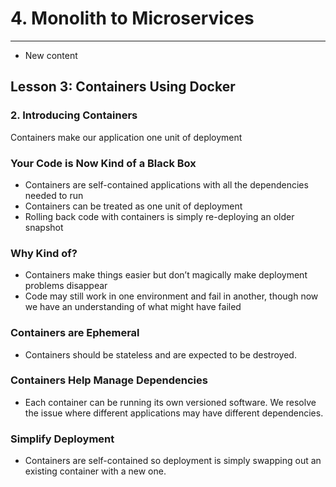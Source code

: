 # 4. Monolith to Microservices 
___
* New content 

## Lesson 3: Containers Using Docker

### 2. Introducing Containers

Containers make our application one unit of deployment

### Your Code is Now Kind of a Black Box
* Containers are self-contained applications with all the dependencies needed to run
* Containers can be treated as one unit of deployment
* Rolling back code with containers is simply re-deploying an older snapshot

### Why Kind of?
* Containers make things easier but don’t magically make deployment problems disappear
* Code may still work in one environment and fail in another, though now we have an understanding of what might have failed

### Containers are Ephemeral
* Containers should be stateless and are expected to be destroyed.

### Containers Help Manage Dependencies
* Each container can be running its own versioned software. We resolve the issue where different applications may have different dependencies.

### Simplify Deployment
* Containers are self-contained so deployment is simply swapping out an existing container with a new one.